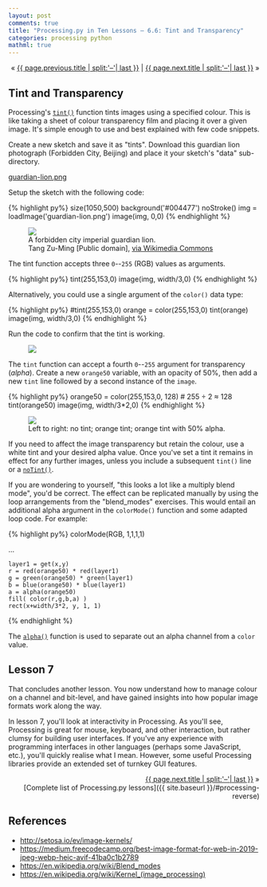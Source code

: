 ```yaml
---
layout: post
comments: true
title: "Processing.py in Ten Lessons – 6.6: Tint and Transparency"
categories: processing python
mathml: true
---
```


<p markdown="1" style="text-align:right">
&laquo; <a href="{{ page.previous.url }}">{{ page.previous.title | split:'–'| last }}</a> |
<a href="{{ page.next.url }}">{{ page.next.title | split:'–'| last }}</a> &raquo;<br />
</p>

## Tint and Transparency

Processing's [`tint()`](https://py.processing.org/reference/tint.html) function tints images using a specified colour. This is like taking a sheet of colour transparency film and placing it over a given image. It's simple enough to use and best explained with few code snippets.

Create a new sketch and save it as "tints". Download this guardian lion photograph (Forbidden City, Beijing) and place it your sketch's "data" sub-directory.

<a href="{{ site.url }}/img/pitl06/wikimedia-backup/guardian-lion.png" download>guardian-lion.png</a>

Setup the sketch with the following code:

{% highlight py%}
size(1050,500)
background('#004477')
noStroke()
img = loadImage('guardian-lion.png')
image(img, 0,0)
{% endhighlight %}

<figure>
  <img src="{{ site.url }}/img/pitl06/tint-and-transparency-setup.png" />
  <figcaption>
    A forbidden city imperial guardian lion.<br />
    Tang Zu-Ming [Public domain], <a href="https://commons.wikimedia.org/wiki/File:Beijing_Forbidden_City_Imperial_Guardian_Lions.jpg">via Wikimedia Commons</a>
  </figcaption>
</figure>

The tint function accepts three `0`--`255` (RGB) values as arguments.

{% highlight py%}
tint(255,153,0)
image(img, width/3,0)
{% endhighlight %}

Alternatively, you could use a single argument of the `color()` data type:

{% highlight py%}
#tint(255,153,0)
orange = color(255,153,0)
tint(orange)
image(img, width/3,0)
{% endhighlight %}

Run the code to confirm that the tint is working.

<figure>
  <img src="{{ site.url }}/img/pitl06/tint-and-transparency-orange.jpg" />
</figure>

The `tint` function can accept a fourth `0`--`255` argument for transparency (*alpha*). Create a new `orange50` variable, with an opacity of 50%, then add a new `tint` line followed by a second instance of the `image`.

{% highlight py%}
orange50 = color(255,153,0, 128) # 255 ÷ 2 ≈ 128
tint(orange50)
image(img, width/3*2,0)
{% endhighlight %}

<figure>
  <img src="{{ site.url }}/img/pitl06/tint-and-transparency-orange-alpha.jpg" />
  <figcaption>Left to right: no tint; orange tint; orange tint with 50% alpha.</figcaption>
</figure>

If you need to affect the image transparency but retain the colour, use a white tint and your desired alpha value. Once you've set a tint it remains in effect for any further images, unless you include a subsequent `tint()` line or a [`noTint()`](https://py.processing.org/reference/noTint.html).

If you are wondering to yourself, "this looks a lot like a multiply blend mode", you'd be correct. The effect can be replicated manually by using the loop arrangements from the "blend_modes" exercises. This would entail an additional alpha argument in the `colorMode()` function and some adapted loop code. For example:

{% highlight py%}
colorMode(RGB, 1,1,1,1)

...

    layer1 = get(x,y)
    r = red(orange50) * red(layer1)
    g = green(orange50) * green(layer1)
    b = blue(orange50) * blue(layer1)
    a = alpha(orange50)
    fill( color(r,g,b,a) )
    rect(x+width/3*2, y, 1, 1)
{% endhighlight %}

The [`alpha()`](https://py.processing.org/reference/alpha.html) function is used to separate out an alpha channel from a `color` value.

## Lesson 7

That concludes another lesson. You now understand how to manage colour on a channel and bit-level, and have gained insights into how popular image formats work along the way.

In lesson 7, you'll look at interactivity in Processing. As you'll see, Processing is great for mouse, keyboard, and other interaction, but rather clumsy for building user interfaces. If you've any experience with programming interfaces in other languages (perhaps some JavaScript, etc.), you'll quickly realise what I mean. However, some useful Processing libraries provide an extended set of turnkey GUI features.

<p style="text-align:right" markdown="1">
<a href="{{ page.next.url }}">{{ page.next.title | split:'–'| last }}</a> &raquo;<br />
[Complete list of Processing.py lessons]({{ site.baseurl }}/#processing-reverse)
</p>

## References

* http://setosa.io/ev/image-kernels/
* https://medium.freecodecamp.org/best-image-format-for-web-in-2019-jpeg-webp-heic-avif-41ba0c1b2789
* https://en.wikipedia.org/wiki/Blend_modes
* https://en.wikipedia.org/wiki/Kernel_(image_processing)
